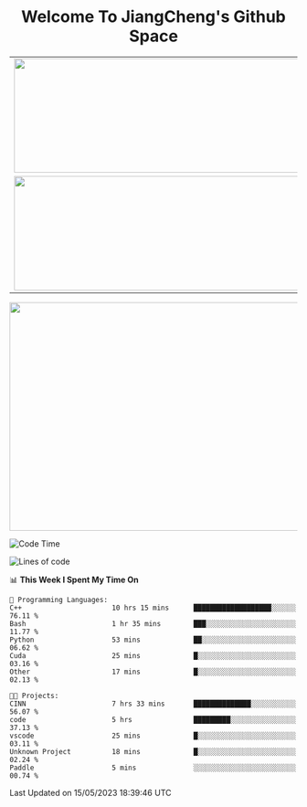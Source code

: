 <h1 align="center">Welcome To JiangCheng's Github Space</h1>

<table align="center" frame="void" rules="none" >
  <tr>
    <td>
      <div align="center"> <img height="200px" width="500px"  src="https://github-readme-stats.vercel.app/api?username=thisjiang&hide_title=true&hide_border=true&layout=compact&show_icons=trueline_height=21&text_color=000&icon_color=000&bg_color=0,ea6161,ffc64d,fffc4d,52fa5a&theme=graywhite" /> </div>
    </td>
    <td>
      <div align="center"> <img height="200px" width="500px" src="https://github-readme-stats.vercel.app/api/top-langs/?username=thisjiang&hide_title=true&hide_border=true&layout=compact&langs_count=6&text_color=000&icon_color=fff&bg_color=0,52fa5a,4dfcff,c64dff&theme=graywhite" /> </div>
    </td>
  </tr>
  <tr>
    <td>
      <div align="center"> <img height="200px" width="500px" src="https://github-readme-streak-stats.herokuapp.com/?user=thisjiang&hide_title=true&hide_border=true&layout=compact&langs_count=6" /> </div>
    </td>
    <td>
      <div align="center"> 
      <a href="https://github.com/" target="_blank"><img style="margin: 10px" src="https://profilinator.rishav.dev/skills-assets/git-scm-icon.svg" alt="Git" height="50" /></a>  
      <a href="https://www.linux.org/" target="_blank"><img style="margin: 10px" src="https://profilinator.rishav.dev/skills-assets/linux-original.svg" alt="Linux" height="50" /></a>  
      <a href="https://www.gnu.org/software/bash/" target="_blank"><img style="margin: 10px" src="https://profilinator.rishav.dev/skills-assets/gnu_bash-icon.svg" alt="Bash" height="50" /></a>  
      </div>
    </td>
  </tr>
</table>

<div align="center"> <img height="400px" width="1000px" src="https://github-readme-activity-graph.cyclic.app/graph?username=thisjiang&theme=react&hide_title=true&hide_border=true&layout=compact&langs_count=6" /> </div></td>

<!--START_SECTION:waka-->
![Code Time](http://img.shields.io/badge/Code%20Time-72%20hrs%2015%20mins-blue)

![Lines of code](https://img.shields.io/badge/From%20Hello%20World%20I%27ve%20Written-311.6%20thousand%20lines%20of%20code-blue)

📊 **This Week I Spent My Time On** 

```text
💬 Programming Languages: 
C++                      10 hrs 15 mins      ███████████████████░░░░░░   76.11 % 
Bash                     1 hr 35 mins        ███░░░░░░░░░░░░░░░░░░░░░░   11.77 % 
Python                   53 mins             ██░░░░░░░░░░░░░░░░░░░░░░░   06.62 % 
Cuda                     25 mins             █░░░░░░░░░░░░░░░░░░░░░░░░   03.16 % 
Other                    17 mins             █░░░░░░░░░░░░░░░░░░░░░░░░   02.13 % 

🐱‍💻 Projects: 
CINN                     7 hrs 33 mins       ██████████████░░░░░░░░░░░   56.07 % 
code                     5 hrs               █████████░░░░░░░░░░░░░░░░   37.13 % 
vscode                   25 mins             █░░░░░░░░░░░░░░░░░░░░░░░░   03.11 % 
Unknown Project          18 mins             █░░░░░░░░░░░░░░░░░░░░░░░░   02.24 % 
Paddle                   5 mins              ░░░░░░░░░░░░░░░░░░░░░░░░░   00.74 % 
```


 Last Updated on 15/05/2023 18:39:46 UTC
<!--END_SECTION:waka-->
